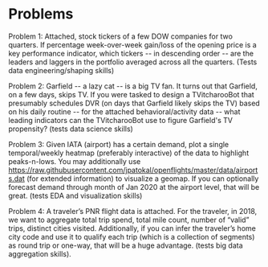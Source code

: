 # Problems
Problem 1: Attached, stock tickers of a few DOW companies for two quarters. 
If percentage week-over-week gain/loss of the opening price is a key performance indicator, which tickers -- in 
descending order -- are the leaders and laggers in the portfolio averaged across all the quarters. (Tests data engineering/shaping skills)

 

Problem 2: Garfield -- a lazy cat -- is a big TV fan. It turns out that Garfield, on a few days, skips TV. 
If you were tasked to design a TVitcharooBot that presumably schedules DVR (on days that Garfield likely skips the TV) 
based on his daily routine -- for the attached behavioral/activity data -- what leading indicators can the TVitcharooBot use to figure Garfield's 
TV propensity? (tests data science skills)

 

Problem 3: Given IATA (airport) has a certain demand, plot a single temporal/weekly heatmap (preferably interactive) 
of the data to highlight peaks-n-lows. You may additionally use https://raw.githubusercontent.com/jpatokal/openflights/master/data/airports.dat 
(for extended information) to visualize a geomap. If you can optionally forecast demand through month of Jan 2020 at the airport level, 
that will be great. (tests EDA and visualization skills)

 

Problem 4: A traveler’s PNR flight data is attached. For the traveler, in 2018, we want to aggregate total trip spend, 
total mile count, number of “valid” trips, distinct cities visited. Additionally, if you can infer the traveler’s home city
code and use it to qualify each trip (which is a collection of segments) as round trip or one-way, that will be a huge advantage. 
(tests big data aggregation skills).
